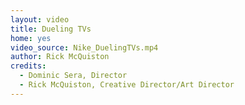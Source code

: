 ```yaml
---
layout: video
title: Dueling TVs
home: yes
video_source: Nike_DuelingTVs.mp4
author: Rick McQuiston
credits:
  - Dominic Sera, Director
  - Rick McQuiston, Creative Director/Art Director
---
```

